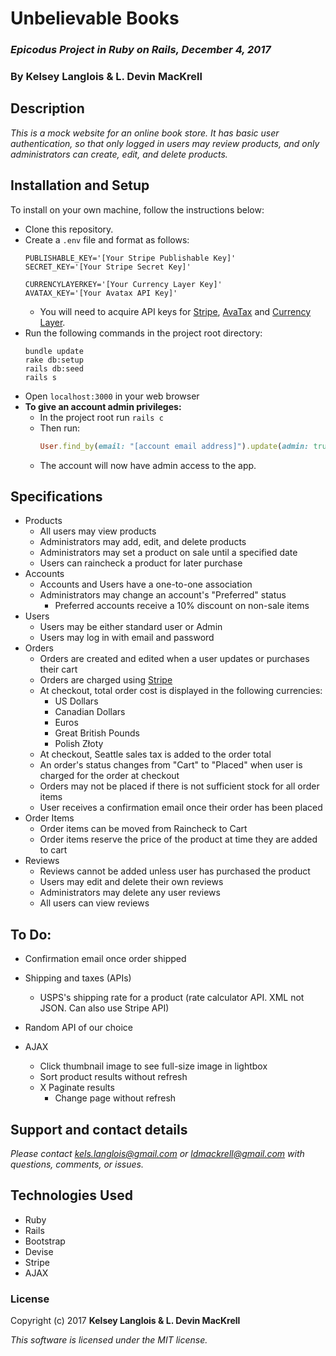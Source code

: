 # Unbelievable Books

### _Epicodus Project in Ruby on Rails, December 4, 2017_

### By Kelsey Langlois & L. Devin MacKrell

## Description

_This is a mock website for an online book store. It has basic user authentication, so that only logged in users may review products, and only administrators can create, edit, and delete products._

## Installation and Setup

To install on your own machine, follow the instructions below:

* Clone this repository.
* Create a ```.env``` file and format as follows:
  ```
  PUBLISHABLE_KEY='[Your Stripe Publishable Key]'
  SECRET_KEY='[Your Stripe Secret Key]'

  CURRENCYLAYERKEY='[Your Currency Layer Key]'
  AVATAX_KEY='[Your Avatax API Key]'
  ```  
  * You will need to acquire API keys for [Stripe](https://stripe.com/docs), [AvaTax](https://developer.avalara.com/avatax/dev-guide/) and [Currency Layer](https://currencylayer.com/).
* Run the following commands in the project root directory:
  ```
  bundle update
  rake db:setup
  rails db:seed
  rails s
  ```
* Open ```localhost:3000``` in your web browser
* **To give an account admin privileges:**
  * In the project root run ```rails c```
  * Then run:
    ```ruby
    User.find_by(email: "[account email address]").update(admin: true)
    ```
  * The account will now have admin access to the app.

## Specifications

* Products  
  * All users may view products
  * Administrators may add, edit, and delete products
  * Administrators may set a product on sale until a specified date
  * Users can raincheck a product for later purchase
* Accounts
  * Accounts and Users have a one-to-one association
  * Administrators may change an account's "Preferred" status
    * Preferred accounts receive a 10% discount on non-sale items
* Users
  * Users may be either standard user or Admin
  * Users may log in with email and password
* Orders
  * Orders are created and edited when a user updates or purchases their cart
  * Orders are charged using [Stripe](https://stripe.com/docs)
  * At checkout, total order cost is displayed in the following currencies:
    * US Dollars
    * Canadian Dollars
    * Euros
    * Great British Pounds
    * Polish Złoty
  * At checkout, Seattle sales tax is added to the order total
  * An order's status changes from "Cart" to "Placed" when user is charged for the order at checkout
  * Orders may not be placed if there is not sufficient stock for all order items
  * User receives a confirmation email once their order has been placed
* Order Items
  * Order items can be moved from Raincheck to Cart
  * Order items reserve the price of the product at time they are added to cart
* Reviews
  * Reviews cannot be added unless user has purchased the product
  * Users may edit and delete their own reviews
  * Administrators may delete any user reviews
  * All users can view reviews

## To Do:

* Confirmation email once order shipped

* Shipping and taxes (APIs)
  * USPS's shipping rate for a product (rate calculator API. XML not JSON. Can also use Stripe API)

* Random API of our choice

* AJAX
  * Click thumbnail image to see full-size image in lightbox
  * Sort product results without refresh
  * X Paginate results
    * Change page without refresh

## Support and contact details

_Please contact [kels.langlois@gmail.com](mailto:kels.langlois@gmail.com) or [ldmackrell@gmail.com](mailto:ldmackrell@gmail.com) with questions, comments, or issues._

## Technologies Used

* Ruby
* Rails
* Bootstrap
* Devise
* Stripe
* AJAX

### License

Copyright (c) 2017 **Kelsey Langlois & L. Devin MacKrell**

*This software is licensed under the MIT license.*
